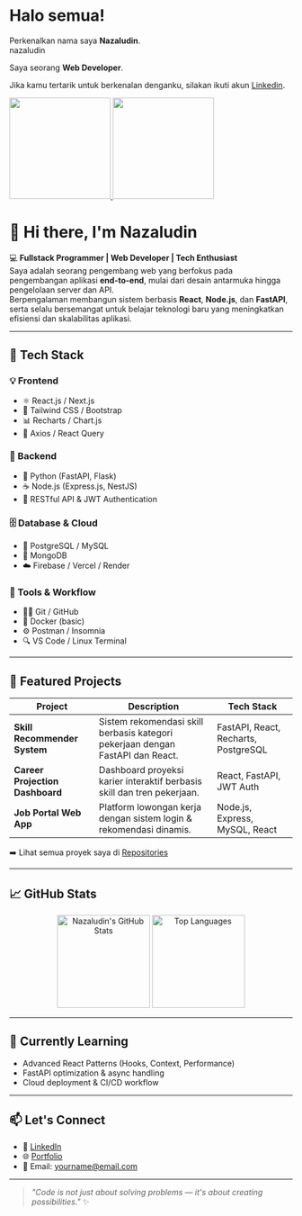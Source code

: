 # Halo semua! 

Perkenalkan nama saya **Nazaludin**.<br>
nazaludin

Saya seorang **Web Developer**.<br>

Jika kamu tertarik untuk berkenalan denganku, silakan ikuti akun [Linkedin](https://www.linkedin.com/in/nazaludin-nur-rahmat/).

<p align="left">
<a href="https://github.com/Nazaludin">
  <img height="180em" src="https://github-readme-stats-eight-theta.vercel.app/api?username=penuliscode&show_icons=true&theme=algolia&include_all_commits=true&count_private=true"/>
  <img height="180em" src="https://github-readme-stats-eight-theta.vercel.app/api/top-langs/?username=penuliscode&layout=compact&layout=compact&theme=algolia"/>
</a>
</p>


# 👋 Hi there, I'm Nazaludin

💻 **Fullstack Programmer | Web Developer | Tech Enthusiast**  
Saya adalah seorang pengembang web yang berfokus pada pengembangan aplikasi **end-to-end**, mulai dari desain antarmuka hingga pengelolaan server dan API.  
Berpengalaman membangun sistem berbasis **React**, **Node.js**, dan **FastAPI**, serta selalu bersemangat untuk belajar teknologi baru yang meningkatkan efisiensi dan skalabilitas aplikasi.

---

## 🚀 Tech Stack

### 💡 Frontend
- ⚛️ React.js / Next.js  
- 🎨 Tailwind CSS / Bootstrap  
- 📊 Recharts / Chart.js  
- 🔄 Axios / React Query

### 🧠 Backend
- 🐍 Python (FastAPI, Flask)  
- ☕ Node.js (Express.js, NestJS)  
- 🧩 RESTful API & JWT Authentication

### 🗄️ Database & Cloud
- 🐘 PostgreSQL / MySQL  
- 🍃 MongoDB  
- ☁️ Firebase / Vercel / Render

### 🧰 Tools & Workflow
- 🧑‍💻 Git / GitHub  
- 🐳 Docker (basic)  
- ⚙️ Postman / Insomnia  
- 🔍 VS Code / Linux Terminal

---

## 📂 Featured Projects

| Project | Description | Tech Stack |
|----------|--------------|-------------|
| **Skill Recommender System** | Sistem rekomendasi skill berbasis kategori pekerjaan dengan FastAPI dan React. | FastAPI, React, Recharts, PostgreSQL |
| **Career Projection Dashboard** | Dashboard proyeksi karier interaktif berbasis skill dan tren pekerjaan. | React, FastAPI, JWT Auth |
| **Job Portal Web App** | Platform lowongan kerja dengan sistem login & rekomendasi dinamis. | Node.js, Express, MySQL, React |

➡️ Lihat semua proyek saya di [Repositories](https://github.com/your-username?tab=repositories)

---

## 📈 GitHub Stats

<p align="center">
  <img src="https://github-readme-stats.vercel.app/api?username=your-username&show_icons=true&theme=tokyonight" alt="Nazaludin's GitHub Stats" height="165">
  <img src="https://github-readme-stats.vercel.app/api/top-langs/?username=your-username&layout=compact&theme=tokyonight" alt="Top Languages" height="165">
</p>

---

## 🌱 Currently Learning
- Advanced React Patterns (Hooks, Context, Performance)
- FastAPI optimization & async handling
- Cloud deployment & CI/CD workflow

---

## 📫 Let's Connect
- 💼 [LinkedIn](https://www.linkedin.com/in/your-linkedin)
- 🌐 [Portfolio](https://your-portfolio-link.com)
- 📧 Email: yourname@email.com

---

> _"Code is not just about solving problems — it's about creating possibilities."_ ✨

